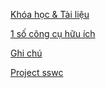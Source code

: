 [Khóa học & Tài liệu](Khóa%20học%20&%20Tài%20liệu%201bfd3d175d2380d68b77e9153e7f307b.csv)

[1 số công cụ hữu ích](1%20số%20công%20cụ%20hữu%20ích.md)

[Ghi chú](Ghi%20chú.md)

[Project sswc](Project%20sswc.md)